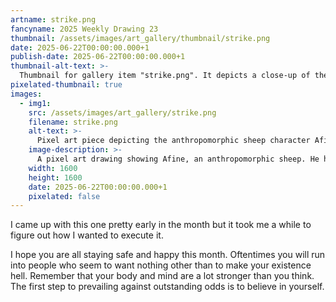 ```yaml
---
artname: strike.png
fancyname: 2025 Weekly Drawing 23
thumbnail: /assets/images/art_gallery/thumbnail/strike.png
date: 2025-06-22T00:00:00.000+1
publish-date: 2025-06-22T00:00:00.000+1
thumbnail-alt-text: >-
  Thumbnail for gallery item "strike.png". It depicts a close-up of the anthropomorphic isopod character Misun.
pixelated-thumbnail: true
images:
  - img1:
    src: /assets/images/art_gallery/strike.png
    filename: strike.png
    alt-text: >-
      Pixel art piece depicting the anthropomorphic sheep character Afine.
    image-description: >-
      A pixel art drawing showing Afine, an anthropomorphic sheep. He has grey skin, brown curled horns, light blue hair, and a tail the same colour as his hair. He is wearing a dark blue leotard and holding a red triangular street sign in his left hand, which he swings backwards. His body is facing to the viewer's right, with his left knee raised and his right leg straight. His head is turned to the viewer's left and angled upwards. A light blue and pink liquid with white streaks trails from the tip of the street sign. There are also some splatters of pink liquid on Afine's horns and hair. The image is letterboxed with a beige checkerboard pattern; text written in Vianaic at the top of the image reads "no gods" and text written at the bottom of the image in Vianaic reads "no kings". There are QR codes in the top right and bottom left corners, for flair.
    width: 1600
    height: 1600
    date: 2025-06-22T00:00:00.000+1
    pixelated: false
---
```

<p>
	I came up with this one pretty early in the month but it took me a while to figure out how I wanted to execute it.
</p>
<p>
	I hope you are all staying safe and happy this month. Oftentimes you will run into people who seem to want nothing other than to make your existence hell. Remember that your body and mind are a lot stronger than you think. The first step to prevailing against outstanding odds is to believe in yourself.
</p>
